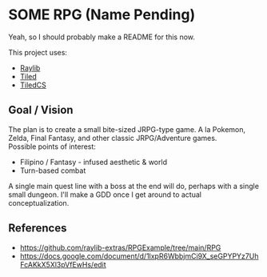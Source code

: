 # SOME RPG (Name Pending)
Yeah, so I should probably make a README for this now.

This project uses:
- [Raylib](https://www.raylib.com/index.html)
- [Tiled](https://www.mapeditor.org/)
- [TiledCS](https://github.com/TheBoneJarmer/TiledCS)

## Goal / Vision
The plan is to create a small bite-sized JRPG-type game. A la Pokemon, Zelda, Final Fantasy, and other classic JRPG/Adventure games.\
Possible points of interest:
- Filipino / Fantasy - infused aesthetic & world
- Turn-based combat

A single main quest line with a boss at the end will do, perhaps with a single small dungeon.
I'll make a GDD once I get around to actual conceptualization.

## References
- https://github.com/raylib-extras/RPGExample/tree/main/RPG
- https://docs.google.com/document/d/1lxpR6WbbjmCi9X_seGPYPYz7UhFcAKkX5Xl3pVfEwHs/edit